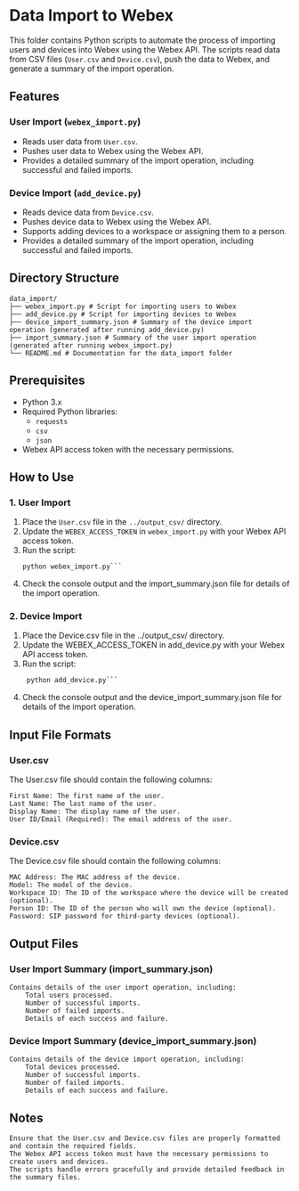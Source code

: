 # Data Import to Webex

This folder contains Python scripts to automate the process of importing users and devices into Webex using the Webex API. The scripts read data from CSV files (`User.csv` and `Device.csv`), push the data to Webex, and generate a summary of the import operation.

## Features

### User Import (`webex_import.py`)
- Reads user data from `User.csv`.
- Pushes user data to Webex using the Webex API.
- Provides a detailed summary of the import operation, including successful and failed imports.

### Device Import (`add_device.py`)
- Reads device data from `Device.csv`.
- Pushes device data to Webex using the Webex API.
- Supports adding devices to a workspace or assigning them to a person.
- Provides a detailed summary of the import operation, including successful and failed imports.

## Directory Structure
```
data_import/ 
├── webex_import.py # Script for importing users to Webex 
├── add_device.py # Script for importing devices to Webex 
├── device_import_summary.json # Summary of the device import operation (generated after running add_device.py) 
├── import_summary.json # Summary of the user import operation (generated after running webex_import.py) 
└── README.md # Documentation for the data_import folder
```

## Prerequisites

- Python 3.x
- Required Python libraries:
  - `requests`
  - `csv`
  - `json`
- Webex API access token with the necessary permissions.

## How to Use

### 1. User Import
1. Place the `User.csv` file in the `../output_csv/` directory.
2. Update the `WEBEX_ACCESS_TOKEN` in `webex_import.py` with your Webex API access token.
3. Run the script:
   ```bash
   python webex_import.py```
4. Check the console output and the import_summary.json file for details of the import operation.

### 2. Device Import

1. Place the Device.csv file in the ../output_csv/ directory.
2. Update the WEBEX_ACCESS_TOKEN in add_device.py with your Webex API access token.
3. Run the script:
   ```bash
    python add_device.py```
4. Check the console output and the device_import_summary.json file for details of the import operation.

## Input File Formats
### User.csv
The User.csv file should contain the following columns:

    First Name: The first name of the user.
    Last Name: The last name of the user.
    Display Name: The display name of the user.
    User ID/Email (Required): The email address of the user.

### Device.csv
The Device.csv file should contain the following columns:

    MAC Address: The MAC address of the device.
    Model: The model of the device.
    Workspace ID: The ID of the workspace where the device will be created (optional).
    Person ID: The ID of the person who will own the device (optional).
    Password: SIP password for third-party devices (optional).

## Output Files

### User Import Summary (import_summary.json)

    Contains details of the user import operation, including:
        Total users processed.
        Number of successful imports.
        Number of failed imports.
        Details of each success and failure.

### Device Import Summary (device_import_summary.json)

    Contains details of the device import operation, including:
        Total devices processed.
        Number of successful imports.
        Number of failed imports.
        Details of each success and failure.


## Notes
    Ensure that the User.csv and Device.csv files are properly formatted and contain the required fields.
    The Webex API access token must have the necessary permissions to create users and devices.
    The scripts handle errors gracefully and provide detailed feedback in the summary files.


